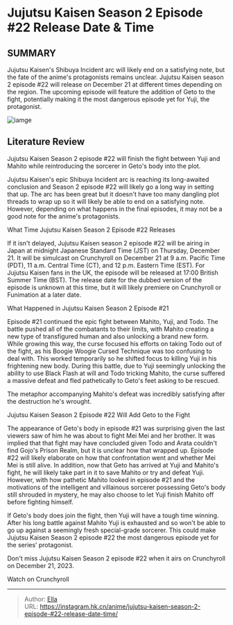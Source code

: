 # Jujutsu Kaisen Season 2 Episode #22 Release Date &amp; Time


## SUMMARY 



  Jujutsu Kaisen&#39;s Shibuya Incident arc will likely end on a satisfying note, but the fate of the anime&#39;s protagonists remains unclear.   Jujutsu Kaisen season 2 episode #22 will release on December 21 at different times depending on the region.   The upcoming episode will feature the addition of Geto to the fight, potentially making it the most dangerous episode yet for Yuji, the protagonist.  

![iamge](https://static1.srcdn.com/wordpress/wp-content/uploads/2023/12/yuji-defeats-mahito-in-jujutsu-kaisen.jpg)

## Literature Review

Jujutsu Kaisen Season 2 episode #22 will finish the fight between Yuji and Mahito while reintroducing the sorcerer in Geto&#39;s body into the plot.




Jujutsu Kaisen&#39;s epic Shibuya Incident arc is reaching its long-awaited conclusion and Season 2 episode #22 will likely go a long way in setting that up. The arc has been great but it doesn&#39;t have too many dangling plot threads to wrap up so it will likely be able to end on a satisfying note. However, depending on what happens in the final episodes, it may not be a good note for the anime&#39;s protagonists.





 What Time Jujutsu Kaisen Season 2 Episode #22 Releases 
          

If it isn&#39;t delayed, Jujutsu Kaisen season 2 episode #22 will be airing in Japan at midnight Japanese Standard Time (JST) on Thursday, December 21. It will be simulcast on Crunchyroll on December 21 at 9 a.m. Pacific Time (PDT), 11 a.m. Central Time (CT), and 12 p.m. Eastern Time (EST). For Jujutsu Kaisen fans in the UK, the episode will be released at 17:00 British Summer Time (BST). The release date for the dubbed version of the episode is unknown at this time, but it will likely premiere on Crunchyroll or Funimation at a later date.



 What Happened in Jujutsu Kaisen Season 2 Episode #21 
          




Episode #21 continued the epic fight between Mahito, Yuji, and Todo. The battle pushed all of the combatants to their limits, with Mahito creating a new type of transfigured human and also unlocking a brand new form. While growing this way, the curse focused his efforts on taking Todo out of the fight, as his Boogie Woogie Cursed Technique was too confusing to deal with. This worked temporarily so he shifted focus to killing Yuji in his frightening new body. During this battle, due to Yuji seemingly unlocking the ability to use Black Flash at will and Todo tricking Mahito, the curse suffered a massive defeat and fled pathetically to Geto&#39;s feet asking to be rescued.



The metaphor accompanying Mahito&#39;s defeat was incredibly satisfying after the destruction he&#39;s wrought.






 Jujutsu Kaisen Season 2 Episode #22 Will Add Geto to the Fight 
          




The appearance of Geto&#39;s body in episode #21 was surprising given the last viewers saw of him he was about to fight Mei Mei and her brother. It was implied that that fight may have concluded given Todo and Arata couldn&#39;t find Gojo&#39;s Prison Realm, but it is unclear how that wrapped up. Episode #22 will likely elaborate on how that confrontation went and whether Mei Mei is still alive. In addition, now that Geto has arrived at Yuji and Mahito&#39;s fight, he will likely take part in it to save Mahito or try and defeat Yuji. However, with how pathetic Mahito looked in episode #21 and the motivations of the intelligent and villainous sorcerer possessing Geto&#39;s body still shrouded in mystery, he may also choose to let Yuji finish Mahito off before fighting himself.

If Geto&#39;s body does join the fight, then Yuji will have a tough time winning. After his long battle against Mahito Yuji is exhausted and so won&#39;t be able to go up against a seemingly fresh special-grade sorcerer. This could make Jujutsu Kaisen Season 2 episode #22 the most dangerous episode yet for the series’ protagonist.




Don&#39;t miss Jujutsu Kaisen Season 2 episode #22 when it airs on Crunchyroll on December 21, 2023.

Watch on Crunchyroll



---

> Author: [Ella](https://instagram.hk.cn/)  
> URL: https://instagram.hk.cn/anime/jujutsu-kaisen-season-2-episode-#22-release-date-time/  

